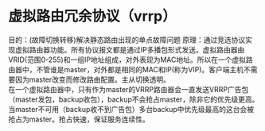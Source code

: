 # 虚拟路由冗余协议（vrrp）

目的：(故障切换转移)解决静态路由出现的单点故障问题
原理：通过竞选协议实现虚拟路由器功能。所有协议报文都是通过IP多播包形式发送。虚拟路由器由VRID(范围0-255)和一组IP地址组成，对外表现为MAC地址。所以在一个虚拟路由器中，不管谁是master，对外都是相同的MAC和IP(称为VIP)。客户端主机不需要因为master改变而修改路由配置。主从切换透明。<br>
在一个虚拟路由器中，只有作为master的VRRP路由器会一直发送VRRP广告包（master发包，backup收包），backup不会抢占master，除非它的优先级更高。当master不可用（backup收不到广告包）多台backup中优先级最高的这台会被抢占为master。抢占快速，保证服务连续性。
